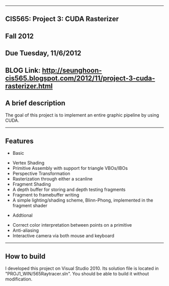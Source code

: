 -------------------------------------------------------------------------------
CIS565: Project 3: CUDA Rasterizer
-------------------------------------------------------------------------------
Fall 2012
-------------------------------------------------------------------------------
Due Tuesday, 11/6/2012
-------------------------------------------------------------------------------

BLOG Link: http://seunghoon-cis565.blogspot.com/2012/11/project-3-cuda-rasterizer.html
-------------------------------------------------------------------------------
A brief description
-------------------------------------------------------------------------------
The goal of this project is to implement an entire graphic pipeline by using CUDA.

-------------------------------------------------------------------------------
Features
-------------------------------------------------------------------------------
- Basic
* Vertex Shading
* Primitive Assembly with support for triangle VBOs/IBOs
* Perspective Transformation
* Rasterization through either a scanline
* Fragment Shading
* A depth buffer for storing and depth testing fragments
* Fragment to framebuffer writing
* A simple lighting/shading scheme, Blinn-Phong, implemented in the fragment shader 

- Addtional
* Correct color interpretation between points on a primitive
* Anti-aliasing
* Interactive camera via both mouse and keyboard


-------------------------------------------------------------------------------
How to build
-------------------------------------------------------------------------------
I developed this project on Visual Studio 2010.
Its solution file is located in "PROJ1_WIN/565Raytracer.sln".
You should be able to build it without modification.